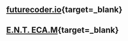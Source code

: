 


## [futurecoder.io](https://fr.futurecoder.io){target=_blank}

## [E.N.T. ECA.M](https://ec-morlaix.github.io/info/){target=_blank}


<!-- 

## [GitHub et VSC](https://ericecmorlaix.github.io/adn-Tutoriel_lab_si/github/){target=_blank}

## [Les notebook jupyter](https://ericecmorlaix.github.io/adn-Tutoriel_lab_si/notebook/){target=_blank}


## [Présentation NSI](http://si.lycee.ecmorlaix.fr/nsi){target=_blank}
 -->
